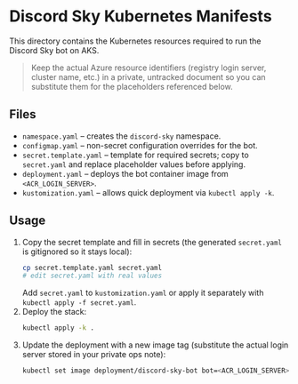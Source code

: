 # Discord Sky Kubernetes Manifests

This directory contains the Kubernetes resources required to run the Discord Sky bot on AKS.

> Keep the actual Azure resource identifiers (registry login server, cluster name, etc.) in a private, untracked document so you can substitute them for the placeholders referenced below.

## Files

- `namespace.yaml` – creates the `discord-sky` namespace.
- `configmap.yaml` – non-secret configuration overrides for the bot.
- `secret.template.yaml` – template for required secrets; copy to `secret.yaml` and replace placeholder values before applying.
- `deployment.yaml` – deploys the bot container image from `<ACR_LOGIN_SERVER>`.
- `kustomization.yaml` – allows quick deployment via `kubectl apply -k`.

## Usage

1. Copy the secret template and fill in secrets (the generated `secret.yaml` is gitignored so it stays local):
   ```bash
   cp secret.template.yaml secret.yaml
   # edit secret.yaml with real values
   ```
   Add `secret.yaml` to `kustomization.yaml` or apply it separately with `kubectl apply -f secret.yaml`.
2. Deploy the stack:
   ```bash
   kubectl apply -k .
   ```
3. Update the deployment with a new image tag (substitute the actual login server stored in your private ops note):
   ```bash
   kubectl set image deployment/discord-sky-bot bot=<ACR_LOGIN_SERVER>/discordskybot:<tag> -n discord-sky
   ```
